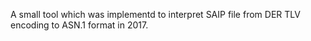 A small tool which was implementd to interpret SAIP file from DER TLV encoding to ASN.1 format in 2017.